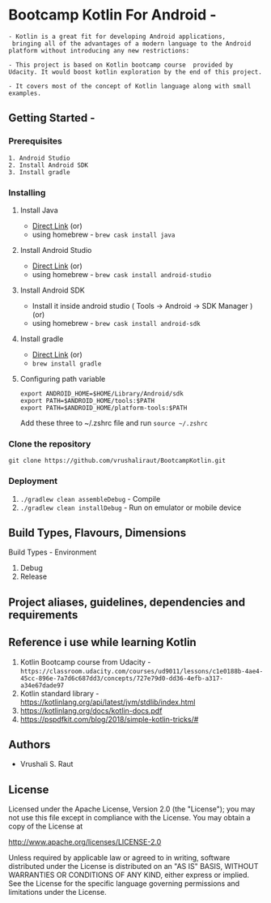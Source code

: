 # Bootcamp Kotlin For Android -

    - Kotlin is a great fit for developing Android applications,
     bringing all of the advantages of a modern language to the Android platform without introducing any new restrictions:

    - This project is based on Kotlin bootcamp course  provided by Udacity. It would boost kotlin exploration by the end of this project.

    - It covers most of the concept of Kotlin language along with small examples.


## Getting Started -


### Prerequisites
    1. Android Studio
    2. Install Android SDK
    3. Install gradle

### Installing
1) Install Java
    - [Direct Link](https://www.java.com/en/download/help/mac_install.xml)
                        (or)
    - using homebrew - ```brew cask install java```

2) Install Android Studio
    - [Direct Link](https://developer.android.com/studio/index.html)
                        (or)
    - using homebrew - ```brew cask install android-studio```

3) Install Android SDK
    - Install it inside android studio ( Tools -> Android -> SDK Manager )
                        (or)
    - using homebrew - ```brew cask install android-sdk```

4) Install gradle
    - [Direct Link](https://gradle.org/install/)
                        (or)
    - ```brew install gradle```

5) Configuring path variable
    ```
    export ANDROID_HOME=$HOME/Library/Android/sdk
    export PATH=$ANDROID_HOME/tools:$PATH
    export PATH=$ANDROID_HOME/platform-tools:$PATH
    ```
    Add these three to ~/.zshrc file and run ```source ~/.zshrc```

### Clone the repository
```git clone https://github.com/vrushaliraut/BootcampKotlin.git```

### Deployment
   1. `./gradlew clean assembleDebug` - Compile
   2. `./gradlew clean installDebug`  - Run on emulator or mobile device

## Build Types, Flavours, Dimensions

Build Types - Environment
1) Debug
2) Release

## Project aliases, guidelines, dependencies and requirements

## Reference i use while learning Kotlin
1. Kotlin Bootcamp course from Udacity - `https://classroom.udacity.com/courses/ud9011/lessons/c1e0188b-4ae4-45cc-896e-7a7d6c687dd3/concepts/727e79d0-dd36-4efb-a317-a34e67dade97`
2. Kotlin standard library - https://kotlinlang.org/api/latest/jvm/stdlib/index.html
3. https://kotlinlang.org/docs/kotlin-docs.pdf
4. https://pspdfkit.com/blog/2018/simple-kotlin-tricks/#

## Authors
   - Vrushali S. Raut

## License
Licensed under the Apache License, Version 2.0 (the "License");
you may not use this file except in compliance with the License.
You may obtain a copy of the License at

   http://www.apache.org/licenses/LICENSE-2.0

Unless required by applicable law or agreed to in writing, software
distributed under the License is distributed on an "AS IS" BASIS,
WITHOUT WARRANTIES OR CONDITIONS OF ANY KIND, either express or implied.
See the License for the specific language governing permissions and
limitations under the License.